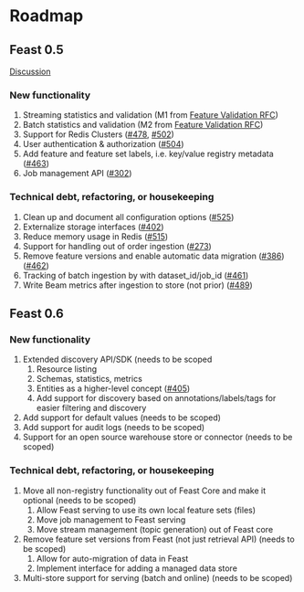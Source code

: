 # Roadmap

## Feast 0.5

[Discussion](https://github.com/gojek/feast/issues/527)

### New functionality

1. Streaming statistics and validation \(M1 from [Feature Validation RFC](https://docs.google.com/document/d/1TPmd7r4mniL9Y-V_glZaWNo5LMXLshEAUpYsohojZ-8/edit)\)
2. Batch statistics and validation \(M2 from [Feature Validation RFC](https://docs.google.com/document/d/1TPmd7r4mniL9Y-V_glZaWNo5LMXLshEAUpYsohojZ-8/edit)\)
3. Support for Redis Clusters \([\#478](https://github.com/gojek/feast/issues/478), [\#502](https://github.com/gojek/feast/issues/502)\)
4. User authentication & authorization \([\#504](https://github.com/gojek/feast/issues/504)\)
5. Add feature and feature set labels, i.e. key/value registry metadata \([\#463](https://github.com/gojek/feast/issues/463)\)
6. Job management API  \([\#302](https://github.com/gojek/feast/issues/302)\)

### Technical debt, refactoring, or housekeeping

1. Clean up and document all configuration options \([\#525](https://github.com/gojek/feast/issues/525)\)
2. Externalize storage interfaces \([\#402](https://github.com/gojek/feast/issues/402)\)
3. Reduce memory usage in Redis \([\#515](https://github.com/gojek/feast/issues/515)\)
4. Support for handling out of order ingestion \([\#273](https://github.com/gojek/feast/issues/273)\)
5. Remove feature versions and enable automatic data migration \([\#386](https://github.com/gojek/feast/issues/386)\) \([\#462](https://github.com/gojek/feast/issues/462)\)
6. Tracking of batch ingestion by with dataset\_id/job\_id \([\#461](https://github.com/gojek/feast/issues/461)\)
7. Write Beam metrics after ingestion to store \(not prior\) \([\#489](https://github.com/gojek/feast/issues/489)\)

## Feast 0.6

### New functionality

1. Extended discovery API/SDK \(needs to be scoped
   1. Resource listing
   2. Schemas, statistics, metrics
   3. Entities as a higher-level concept \([\#405](https://github.com/gojek/feast/issues/405)\)
   4. Add support for discovery based on annotations/labels/tags for easier filtering and discovery
2. Add support for default values \(needs to be scoped\)
3. Add support for audit logs \(needs to be scoped\)
4. Support for an open source warehouse store or connector  \(needs to be scoped\)

### Technical debt, refactoring, or housekeeping

1. Move all non-registry functionality out of Feast Core and make it optional \(needs to be scoped\)
   1. Allow Feast serving to use its own local feature sets \(files\)
   2. Move job management to Feast serving
   3. Move stream management \(topic generation\) out of Feast core
2. Remove feature set versions from Feast \(not just retrieval API\) \(needs to be scoped\)
   1. Allow for auto-migration of data in Feast
   2. Implement interface for adding a managed data store
3. Multi-store support for serving \(batch and online\) \(needs to be scoped\)


